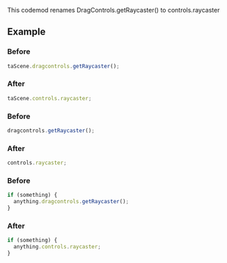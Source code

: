 This codemod renames DragControls.getRaycaster() to controls.raycaster


## Example

### Before

```ts
taScene.dragcontrols.getRaycaster();
```

### After

```ts
taScene.controls.raycaster;
```

### Before

```ts
dragcontrols.getRaycaster();
```

### After

```ts
controls.raycaster;
```

### Before

```ts
if (something) {
  anything.dragcontrols.getRaycaster();
}
```

### After

```ts
if (something) {
  anything.controls.raycaster;
}
```


